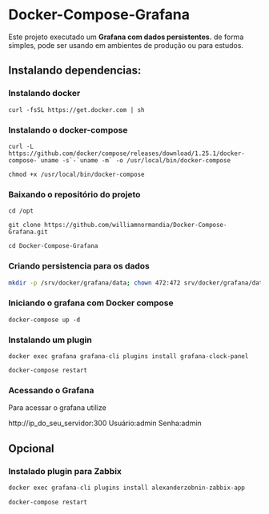 # Docker-Compose-Grafana
 
Este projeto executado um **Grafana com dados persistentes.** de forma simples, pode ser usando em ambientes de produção ou para estudos.

## Instalando dependencias:

### Instalando docker
```shell
curl -fsSL https://get.docker.com | sh
```
### Instalando o docker-compose
```shell
curl -L https://github.com/docker/compose/releases/download/1.25.1/docker-compose-`uname -s`-`uname -m` -o /usr/local/bin/docker-compose
````
```shell
chmod +x /usr/local/bin/docker-compose
```
### Baixando o repositório do projeto
```shell
cd /opt
```
```shell
git clone https://github.com/williamnormandia/Docker-Compose-Grafana.git
```
```shell
cd Docker-Compose-Grafana
```
### Criando persistencia para os dados
```bash
mkdir -p /srv/docker/grafana/data; chown 472:472 srv/docker/grafana/data
```
### Iniciando o grafana com Docker compose
```shell
docker-compose up -d
```
### Instalando um plugin
```shell
docker exec grafana grafana-cli plugins install grafana-clock-panel
```
```shell
docker-compose restart
```
### Acessando o Grafana

Para acessar o grafana utilize 

http://ip_do_seu_servidor:300
Usuário:admin
Senha:admin

## Opcional

### Instalado plugin para Zabbix

```bash
docker exec grafana-cli plugins install alexanderzobnin-zabbix-app
```
```bash
docker-compose restart
```